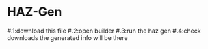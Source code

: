 # HAZ-Gen

#.1:download this file
#.2:open builder
#.3:run the haz gen
#.4:check downloads the generated info will be there
